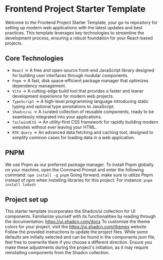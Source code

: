 # Frontend Project Starter Template

Welcome to the Frontend Project Starter Template, your go-to repository for setting up modern web applications with the latest updates and best practices. This template leverages key technologies to streamline the development process, ensuring a robust foundation for your React-based projects.

## Core Technologies

 - `React` -> A free and open-source front-end JavaScript library designed for building user interfaces through modular components.
 - `Pnpm` -> A fast, disk space-efficient package manager that optimizes dependency management.
 - `Vite` -> A cutting-edge build tool that provides a faster and leaner development experience for modern web projects.
 - `TypeScript` -> A high-level programming language introducing static typing and optional type annotations to JavaScript.
 - `Shadcn/ui` -> A curated collection of reusable components, ready to be seamlessly integrated into your applications.
 - `TailwindCSS` -> An utility-first CSS framework for rapidly building modern websites without ever leaving your HTML.
 - `RTK Query` -> An advanced data fetching and caching tool, designed to simplify common cases for loading data in a web application.


## PNPM

We use Pnpm as our preferred package manager. To install Pnpm globally on your machine, open the Command Prompt and enter the following command:
`npm install -g pnpm`
Going forward, make sure to utilize Pnpm instead of npm when installing libraries for this project. For instance:
`pnpm install lodash`

## Project set up

This starter template incorporates the Shadcn/ui collection for UI components. Familiarize yourself with its functionalities by reading through the documentation: https://ui.shadcn.com/docs
To customize the theme colors for your project, visit the https://ui.shadcn.com/themes website. Follow the provided instructions to update the project files. While some defaults are initially selected and can be found in the components.json file, feel free to overwrite them if you choose a different direction. Ensure you make these adjustments during the project's initiation, as it may require reinstalling components from the Shadcn collection.
